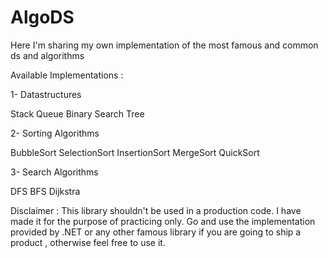 # AlgoDS
Here I'm sharing my own implementation of the most famous and common ds and algorithms


Available Implementations :

1- Datastructures

Stack
Queue
Binary Search Tree


2- Sorting Algorithms

BubbleSort
SelectionSort
InsertionSort
MergeSort
QuickSort


3- Search Algorithms

DFS
BFS
Dijkstra





Disclaimer : This library shouldn't be used in a production code. I have made it for the purpose of practicing only. 
Go and use the implementation provided by .NET or any other famous library if you are going to ship a product , otherwise feel free to use it. 
